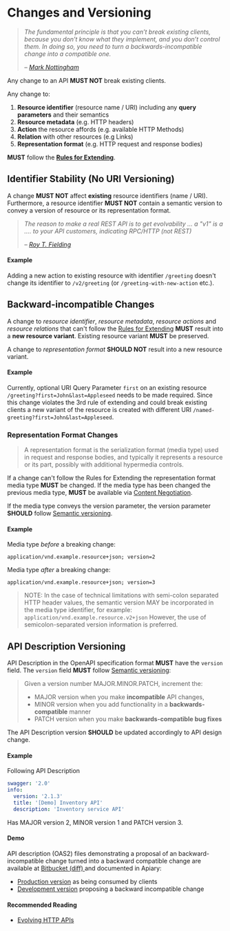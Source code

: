 # Changes and Versioning

> _The fundamental principle is that you can’t break existing clients, because you don’t know what they implement, and you don’t control them. In doing so, you need to turn a backwards-incompatible change into a compatible one._
>
> _–_ [_Mark Nottingham_](https://www.mnot.net/blog/2011/10/25/web_api_versioning_smackdown)

Any change to an API **MUST NOT** break existing clients.

Any change to:  
1. **Resource identifier** \(resource name / URI\) including any **query parameters** and their semantics  
2. **Resource metadata** \(e.g. HTTP headers\)  
3. **Action** the resource affords \(e.g. available HTTP Methods\)  
4. **Relation** with other resources \(e.g Links\)  
5. **Representation format** \(e.g. HTTP request and response bodies\)

**MUST** follow the [**Rules for Extending**](../../../general-guidelines/rules-for-extending.md).

## Identifier Stability \(No URI Versioning\)

A change **MUST NOT** affect **existing** resource identifiers \(name / URI\). Furthermore, a resource identifier **MUST NOT** contain a semantic version to convey a version of resource or its representation format.

> _The reason to make a real REST API is to get evolvability … a "v1" is a .... to your API customers, indicating RPC/HTTP \(not REST\)_
>
> _–_ [_Roy T. Fielding_](https://twitter.com/fielding/status/376835835670167552)

#### Example

Adding a new action to existing resource with identifier `/greeting` doesn't change its identifier to `/v2/greeting` \(or `/greeting-with-new-action` etc.\).

## Backward-incompatible Changes

A change to _resource identifier_, _resource metadata_, _resource actions_ and _resource relations_ that can't follow the [Rules for Extending](../../../general-guidelines/rules-for-extending.md) **MUST** result into a **new resource variant**. Existing resource variant **MUST** be preserved.

A change to _representation format_ **SHOULD NOT** result into a new resource variant.

#### Example

Currently, optional URI Query Parameter `first` on an existing resource `/greeting?first=John&last=Appleseed` needs to be made required. Since this change violates the 3rd rule of extending and could break existing clients a new variant of the resource is created with different URI `/named-greeting?first=John&last=Appleseed`.

### Representation Format Changes

> A representation format is the serialization format \(media type\) used in request and response bodies, and typically it represents a resource or its part, possibly with additional hypermedia controls.

If a change can't follow the Rules for Extending the representation format media type **MUST** be changed. If the media type has been changed the previous media type, **MUST** be available via [Content Negotiation](../../functionality/message/content-negotiation.md).

If the media type conveys the version parameter, the version parameter **SHOULD** follow [Semantic versioning](http://semver.org/).

#### Example

Media type _before_ a breaking change:

```text
application/vnd.example.resource+json; version=2
```

Media type _after_ a breaking change:

```text
application/vnd.example.resource+json; version=3
```

> NOTE: In the case of technical limitations with semi-colon separated HTTP header values, the semantic version MAY be incorporated in the media type identifier, for example: `application/vnd.example.resource.v2+json` However, the use of semicolon-separated version information is preferred.

## API Description Versioning

API Description in the OpenAPI specification format **MUST** have the `version` field. The `version` field **MUST** follow [Semantic versioning](http://semver.org/):

> Given a version number MAJOR.MINOR.PATCH, increment the:
>
> * MAJOR version when you make **incompatible** API changes,
> * MINOR version when you add functionality in a **backwards-compatible** manner
> * PATCH version when you make **backwards-compatible bug fixes**

The API Description version **SHOULD** be updated accordingly to API design change.

#### Example

Following API Description

```yaml
swagger: '2.0'
info:
  version: '2.1.3'
  title: '[Demo] Inventory API'
  description: 'Inventory service API'
```

Has MAJOR version 2, MINOR version 1 and PATCH version 3.

#### Demo

API description \(OAS2\) files demonstrating a proposal of an backward-incompatible change turned into a backward compatible change are available at [Bitbucket \(diff\) ](https://bitbucket.org/apidesigner/demo-versioning-api/pull-requests/1/add-name-parameter/diff)and documented in Apiary:

* [Production version](https://demoversioningproduction.docs.apiary.io/#) as being consumed by clients
* [Development version](https://demoversioningdevelopment.docs.apiary.io/#) proposing a backward incompatible change

#### Recommended Reading

* [Evolving HTTP APIs](https://www.mnot.net/blog/2012/12/04/api-evolution)

